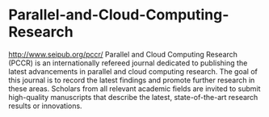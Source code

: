 Parallel-and-Cloud-Computing-Research
=====================================

http://www.seipub.org/pccr/
Parallel and Cloud Computing Research (PCCR) is an internationally refereed journal dedicated to publishing the latest advancements in parallel and cloud computing research. The goal of this journal is to record the latest findings and promote further research in these areas. Scholars from all relevant academic fields are invited to submit high-quality manuscripts that describe the latest, state-of-the-art research results or innovations.
